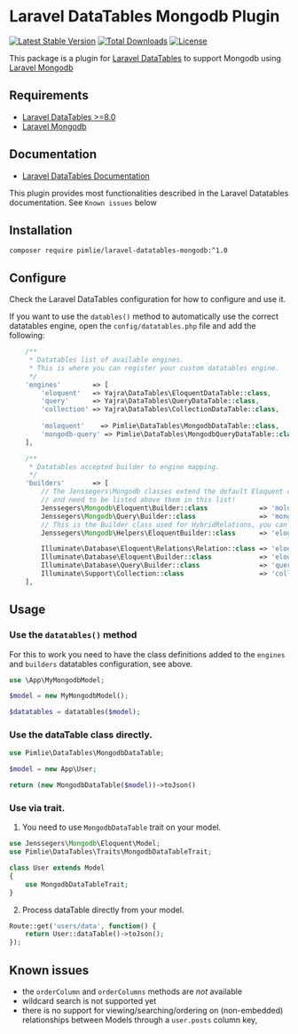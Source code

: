 # Laravel DataTables Mongodb Plugin

[![Latest Stable Version](https://img.shields.io/packagist/v/pimlie/laravel-datatables-mongodb.svg)](https://packagist.org/packages/pimlie/laravel-datatables-mongodb)
[![Total Downloads](https://img.shields.io/packagist/dt/pimlie/laravel-datatables-mongodb.svg)](https://packagist.org/packages/pimlie/laravel-datatables-mongodb)
[![License](https://img.shields.io/github/license/mashape/apistatus.svg)](https://packagist.org/packages/pimlie/laravel-datatables-mongodb)

This package is a plugin for [Laravel DataTables](https://github.com/yajra/laravel-datatables) to support Mongodb using [Laravel Mongodb](https://github.com/jenssegers/laravel-mongodb/)

## Requirements
- [Laravel DataTables >=8.0](https://github.com/yajra/laravel-datatables)
- [Laravel Mongodb](https://github.com/jenssegers/laravel-mongodb)

## Documentation
- [Laravel DataTables Documentation](http://yajrabox.com/docs/laravel-datatables)

This plugin provides most functionalities described in the Laravel Datatables documentation. See `Known issues` below

## Installation
`composer require pimlie/laravel-datatables-mongodb:^1.0`

## Configure

Check the Laravel DataTables configuration for how to configure and use it.

If you want to use the `datables()` method to automatically use the correct datatables engine, open the `config/datatables.php` file and add the following:

```php
    /**
     * Datatables list of available engines.
     * This is where you can register your custom datatables engine.
     */
    'engines'        => [
        'eloquent'   => Yajra\DataTables\EloquentDataTable::class,
        'query'      => Yajra\DataTables\QueryDataTable::class,
        'collection' => Yajra\DataTables\CollectionDataTable::class,
        
        'moloquent'    => Pimlie\DataTables\MongodbDataTable::class,
        'mongodb-query' => Pimlie\DataTables\MongodbQueryDataTable::class,
    ],

    /**
     * Datatables accepted builder to engine mapping.
     */
    'builders'       => [
        // The Jenssegers\Mongodb classes extend the default Eloquent classes
        // and need to be listed above them in this list!
        Jenssegers\Mongodb\Eloquent\Builder::class             => 'moloquent',
        Jenssegers\Mongodb\Query\Builder::class                => 'mongodb-query',
        // This is the Builder class used for HybridRelations, you can remove it if you dont use HybridRelations
        Jenssegers\Mongodb\Helpers\EloquentBuilder::class      => 'eloquent',

        Illuminate\Database\Eloquent\Relations\Relation::class => 'eloquent',
        Illuminate\Database\Eloquent\Builder::class            => 'eloquent',
        Illuminate\Database\Query\Builder::class               => 'query',
        Illuminate\Support\Collection::class                   => 'collection',
    ],
```

## Usage

### Use the `datatables()` method

For this to work you need to have the class definitions added to the `engines` and `builders` datatables configuration, see above.

```php
use \App\MyMongodbModel;

$model = new MyMongodbModel();

$datatables = datatables($model);

```

### Use the dataTable class directly.

```php
use Pimlie\DataTables\MongodbDataTable;

$model = new App\User;

return (new MongodbDataTable($model))->toJson()
```

### Use via trait.
1. You need to use `MongodbDataTable` trait on your model.

```php
use Jenssegers\Mongodb\Eloquent\Model;
use Pimlie\DataTables\Traits\MongodbDataTableTrait;

class User extends Model
{
	use MongodbDataTableTrait;
}
```

2. Process dataTable directly from your model.

```php
Route::get('users/data', function() {
	return User::dataTable()->toJson();
});
```

## Known issues

- the `orderColumn` and `orderColumns` methods are _not_ available
- wildcard search is not supported yet
- there is no support for viewing/searching/ordering on (non-embedded) relationships between Models through a `user.posts` column key,


